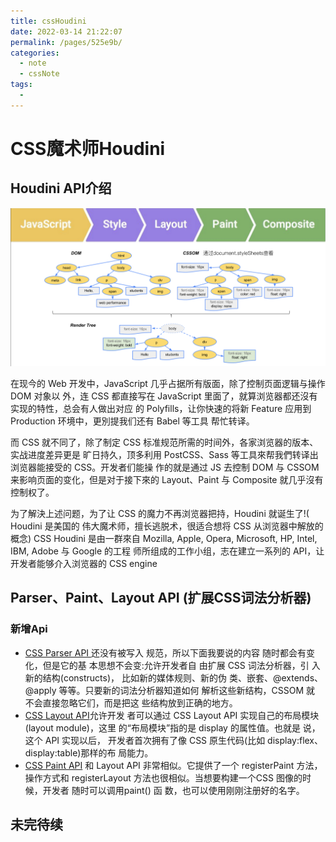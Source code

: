 ```yaml
---
title: cssHoudini
date: 2022-03-14 21:22:07
permalink: /pages/525e9b/
categories:
  - note
  - cssNote
tags:
  - 
---
```

# CSS魔术师Houdini

## Houdini API介绍

![1597053160429_F13918A6-6A09-4648-B191-9F7AB6BF5826](/cssNote/1597053160429_F13918A6-6A09-4648-B191-9F7AB6BF5826.png)

在现今的 Web 开发中，JavaScript 几乎占据所有版面，除了控制页面逻辑与操作 DOM 对象以 外，连 CSS 都直接写在 JavaScript 里面了，就算浏览器都还沒有实现的特性，总会有人做出对应 的 Polyfills，让你快速的将新 Feature 应用到 Production 环境中，更別提我们还有 Babel 等工具 帮忙转译。

而 CSS 就不同了，除了制定 CSS 标准规范所需的时间外，各家浏览器的版本、实战进度差异更是 旷日持久，顶多利用 PostCSS、Sass 等工具來帮我們转译出浏览器能接受的 CSS。开发者们能操 作的就是通过 JS 去控制 DOM 与 CSSOM来影响页面的变化，但是对于接下來的 Layout、Paint 与 Composite 就几乎沒有控制权了。

为了解決上述问题，为了让 CSS 的魔力不再浏览器把持，Houdini 就诞生了!( Houdini 是美国的 伟大魔术师，擅长逃脱术，很适合想将 CSS 从浏览器中解放的概念)
 CSS Houdini 是由一群來自 Mozilla, Apple, Opera, Microsoft, HP, Intel, IBM, Adobe 与 Google 的工程 师所组成的工作小组，志在建立一系列的 API，让开发者能够介入浏览器的 CSS engine

## Parser、Paint、Layout API (扩展CSS词法分析器)

### 新增Api

- [CSS Parser API ](https://drafts.css-houdini.org/css-parser-api/)还没有被写入 规范，所以下面我要说的内容 随时都会有变化，但是它的基 本思想不会变:允许开发者自 由扩展 CSS 词法分析器，引 入新的结构(constructs)， 比如新的媒体规则、新的伪 类、嵌套、@extends、 @apply 等等。只要新的词法分析器知道如何 解析这些新结构，CSSOM 就 不会直接忽略它们，而是把这 些结构放到正确的地方。
- [CSS Layout API](https://drafts.css-houdini.org/css-layout-api/)允许开发 者可以通过 CSS Layout API 实现自己的布局模块 (layout module)，这里 的“布局模块”指的是 display 的属性值。也就是 说，这个 API 实现以后， 开发者首次拥有了像 CSS 原生代码(比如 display:flex、 display:table)那样的布 局能力。
- [CSS Paint API](https://drafts.css-houdini.org/css-paint-api/) 和 Layout API 非常相似。它提供了一个 registerPaint 方法，操作方式和 registerLayout 方法也很相似。当想要构建一个CSS 图像的时候，开发者 随时可以调用paint() 函 数，也可以使用刚刚注册好的名字。

## 未完待续

